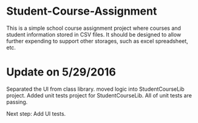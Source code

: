# Student-Course-Assignment
This is a simple school course assignment project where courses and student information stored in CSV files.
It should be designed to allow further expending to support other storages, such as excel spreadsheet, etc.

Update on 5/29/2016
===================
Separated the UI from class library. moved logic into StudentCourseLib project.
Added unit tests project for StudentCourseLib.
All of unit tests are passing.

Next step:
Add UI tests.
